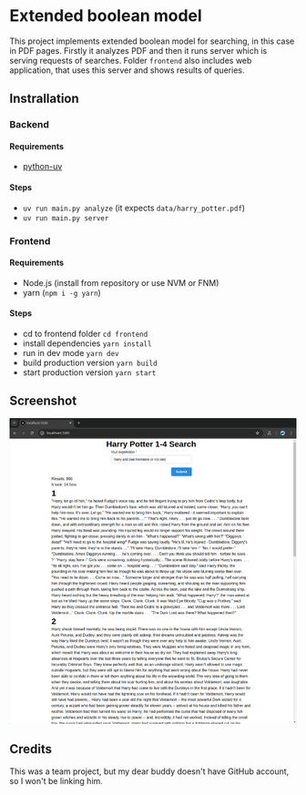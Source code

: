 # Extended boolean model
This project implements extended boolean model for searching, in this case in PDF pages. Firstly it analyzes PDF and then it runs server which is serving requests of searches. Folder `frontend` also includes web application, that uses this server and shows results of queries.

## Instrallation
### Backend
#### Requirements
- [python-uv](https://github.com/astral-sh/uv)

#### Steps
- `uv run main.py analyze` (it expects `data/harry_potter.pdf`)
- `uv run main.py server`

### Frontend
#### Requirements
- Node.js (install from repository or use NVM or FNM)
- yarn (`npm i -g yarn`)

#### Steps
- cd to frontend folder `cd frontend`
- install dependencies `yarn install`
- run in dev mode `yarn dev`
- build production version `yarn build`
- start production version `yarn start`

## Screenshot
![Harry potter search](.github/assets/screenshot.png)

## Credits
This was a team project, but my dear buddy doesn't have GitHub account, so I won't be linking him.
